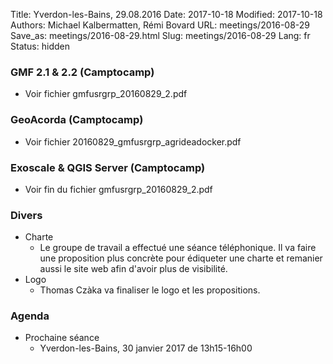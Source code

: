 Title: Yverdon-les-Bains, 29.08.2016
Date: 2017-10-18
Modified: 2017-10-18
Authors: Michael Kalbermatten, Rémi Bovard
URL: meetings/2016-08-29
Save_as: meetings/2016-08-29.html
Slug: meetings/2016-08-29
Lang: fr
Status: hidden

### GMF 2.1 & 2.2 (Camptocamp)

* Voir fichier gmfusrgrp_20160829_2.pdf

### GeoAcorda (Camptocamp)

* Voir fichier 20160829_gmfusrgrp_agrideadocker.pdf

### Exoscale & QGIS Server (Camptocamp)

* Voir fin du fichier gmfusrgrp_20160829_2.pdf

### Divers

* Charte
    * Le groupe de travail a effectué une séance téléphonique. Il va faire une proposition plus concrète pour édiqueter une charte et remanier aussi le site web afin d'avoir plus de visibilité.
* Logo
    * Thomas Czàka va finaliser le logo et les propositions.

### Agenda

* Prochaine séance
    * Yverdon-les-Bains, 30 janvier 2017 de 13h15-16h00
